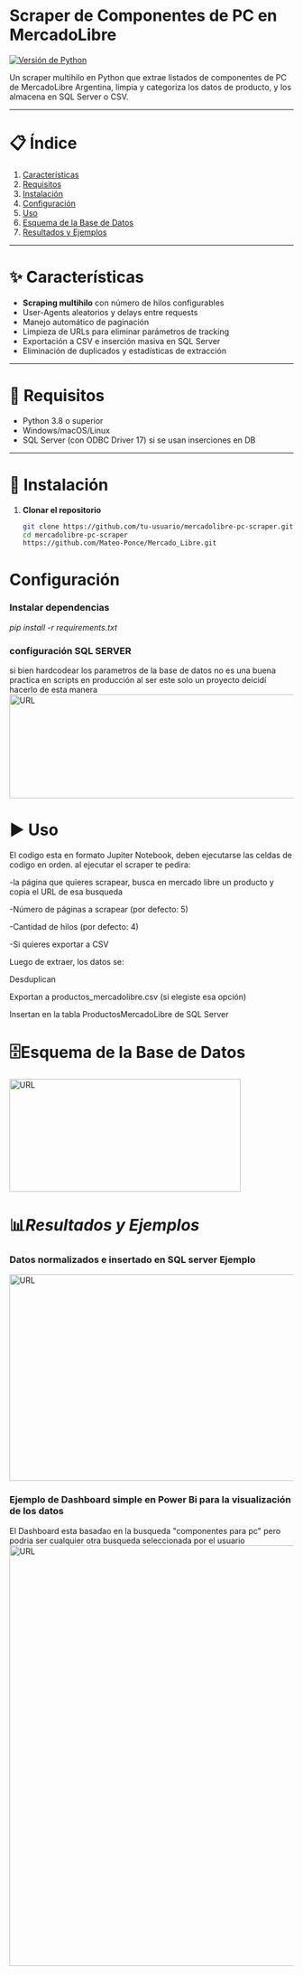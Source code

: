 # Scraper de Componentes de PC en MercadoLibre

[![Versión de Python](https://img.shields.io/badge/python-3.8%2B-azul)](https://python.org)  

Un scraper multihilo en Python que extrae listados de componentes de PC de MercadoLibre Argentina, limpia y categoriza los datos de producto, y los almacena en SQL Server o CSV.

---

# 📋 Índice

1. [Características](#-características)  
2. [Requisitos](#-requisitos)  
3. [Instalación](#-instalación)  
4. [Configuración](#-configuración)  
5. [Uso](#-uso)  
6. [Esquema de la Base de Datos](#-esquema-de-la-base-de-datos)  
8. [Resultados y Ejemplos](#-resultados-y-ejemplos)  
---

# ✨ Características

- **Scraping multihilo** con número de hilos configurables  
- User-Agents aleatorios y delays entre requests 
- Manejo automático de paginación  
- Limpieza de URLs para eliminar parámetros de tracking  
- Exportación a CSV e inserción masiva en SQL Server  
- Eliminación de duplicados y estadísticas de extracción  

---

# 🔧 Requisitos

- Python 3.8 o superior  
- Windows/macOS/Linux  
- SQL Server (con ODBC Driver 17) si se usan inserciones en DB  

---

# 🚀 Instalación

1. **Clonar el repositorio**  
   ```bash
   git clone https://github.com/tu-usuario/mercadolibre-pc-scraper.git
   cd mercadolibre-pc-scraper
   https://github.com/Mateo-Ponce/Mercado_Libre.git

# Configuración
### Instalar dependencias
*pip install -r requirements.txt*

### configuración SQL SERVER

si bien hardcodear los parametros de la base de datos no es una buena practica en scripts en producción al ser este solo un proyecto deicidí hacerlo de esta manera
<img src="Images/dataBaseConfing.png" alt="URL" width="854" height="184">



# ▶️ Uso 
El codigo esta en formato Jupiter Notebook, deben ejecutarse las celdas de codigo en orden.
al ejecutar el scraper te pedira:



-la página que quieres scrapear, busca en mercado libre un producto y copia el URL de esa busqueda

-Número de páginas a scrapear (por defecto: 5)

-Cantidad de hilos (por defecto: 4)

-Si quieres exportar a CSV

Luego de extraer, los datos se:

Desduplican

Exportan a productos_mercadolibre.csv (si elegiste esa opción)

Insertan en la tabla ProductosMercadoLibre de SQL Server


# 🗄️Esquema de la Base de Datos
<img src="Images/esquema_tabla2.png" alt="URL" width="410" height="200">



# 📊*Resultados y Ejemplos*

### Datos normalizados e insertado en SQL server Ejemplo

<img src="Images/SQL_SERVER.png" alt="URL" width="1231" height="366">

### Ejemplo de Dashboard simple en Power Bi para la visualización de los datos
El Dashboard esta basadao en la busqueda "componentes para pc" pero podria ser cualquier otra busqueda seleccionada por el usuario
<img src="Images/dashboard_page-0001.jpg" alt="URL" width="1308" height="745">
